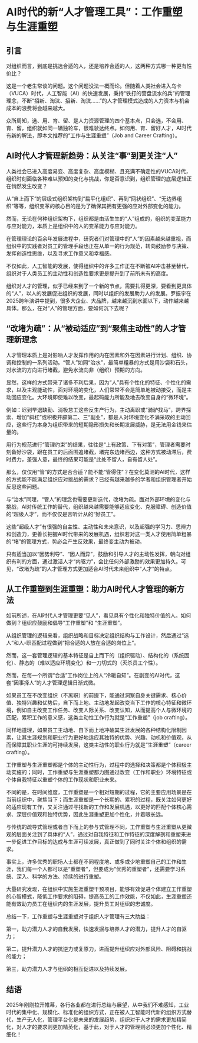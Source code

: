# AI时代的新“人才管理工具”：工作重塑与生涯重塑

## 引言

对组织而言，到底是挑选合适的人，还是培养合适的人，这两种方式哪一种更有性价比？

这是一个老生常谈的问题。这个问题没法一概而论。但随着人类社会进入乌卡（VUCA）时代，人工智能（AI）的快速发展，秉持“铁打的营盘流水的兵”的管理理念，不断“招新、淘汰、招新、淘汰……”的人才管理模式造成的人力资本与机会成本的浪费将会越来越大。

众所周知，选、用、育、留、是人力资源管理的四个基本点，只会选，不会用、育、留，组织就如同一辆独轮车，很难驶达终点。如何用、育、留好人才，AI时代有新的解法，即本文推荐的“工作与生涯重塑”（Job and Career Crafting）。

## AI时代人才管理新趋势：从关注“事”到更关注“人”

人类社会已进入高度易变、高度复杂、高度模糊、且充满不确定性的VUCA时代，组织时刻面临各种难以预知的变化与挑战，你是否意识到，组织管理的底层逻辑正在悄然发生改变？

从“自上而下”的层级式组织架构到“扁平化组织”、再到“网状组织”、“无边界组织”等等，组织变革的核心目的是为了确保其拥有更强的应对外部变化的能力。

然而，无论在何种组织架构下，组织都是由活生生的“人”组成的，组织的变革能力与应对能力，本质上是组织中的人的变革能力与应对能力。

在管理理论的百余年发展进程中，研究者们对管理中的“人”的因素越来越重视，而组织中的实践者对员工的管理手段也正在从单一的行为规范，转向鼓励参与决策、发挥创造性思维，以及寻求工作意义和幸福感。

不仅如此，人工智能的发展，使得组织中的许多工作正在不断被AI冲击甚至替代，组织对于人类员工的主动性和创造性要求更是提升到了前所未有的高度。

组织对人才的管理，似乎已经来到了一个新的节点，需要扎得更深，要看到更具体的“人”，以人的发展促进组织的发展，同时以组织的发展助力人的发展。罗振宇在2025跨年演讲中提到，很多大企业、大品牌，越来越沉到水面以下，动作越来越具体。那么，在对“人”的管理方面，要如何沉下去呢？

## “改堵为疏”：从“被动适应”到“聚焦主动性”的人才管理新理念

人才管理本质上是对影响人才发挥作用的内在因素和外在因素进行计划、组织、协调和控制的一系列活动。“管人”如同“治水”，最简单粗暴的方式是用沙袋和石头，对水流的方向进行堵截，避免水流向非（组织）预期的方向。

显然，这样的方式带来了诸多不利后果，因为“人”具有个性化的特征、个性化的需求，以及主观能动性，面对环境的变化，人们常常不会是简单地被动接受，而是主动回应变化。大环境即使难以改变，最起码能力所能及地去改变自身的“微环境”。

例如：迟到早退缺勤、消极怠工这些反生产行为，主动离职或“骑驴找马”，跨界探索、增加“斜杠”或积极开辟第二、三“副业”，都是人对环境变化不满采取的主动回应，这些行为本身为组织带来的短期隐形损失和长期发展威胁，是无法用金钱来估量的。

用行为规范进行“管理约束”的结果，往往是“上有政策、下有对策”，管理者需要时刻备好沙袋，跟在员工的后面围追堵截，堵完东边堵西边，这种方式被动滞后，费时费力，差强人意，最终的结果可能是“此处不留人，自有留人处”。

那么，仅仅用“管”的方式是否合适？能不能“管得住”？在变化莫测的AI时代，这样的方式能不能满足组织应对挑战的需求？已经有越来越多的学者和组织管理者开始反思这些问题。

与“治水”同理，“管人”的理念也需要更新迭代，改堵为疏。面对外部环境的变化与挑战，AI对传统工作的替代，组织越来越需要能够适应变化、克服障碍、创造价值的“超级人才”，而不仅仅是言听计从的“好员工”。

这些“超级人才”有很强的自主性、主动性和未来意识，以及超强的学习力、思辨力和创造力，更善长把握AI时代带来的发展机遇，组织若对这一类人才使用简单粗暴的“堵”的管理方式，势必会产生反效果，最终变主动为被动。

只有适当加以“因势利导”、“因人而异”，鼓励和引导人才的主动性发挥，朝向对组织有利的方面，通过激活人才“内驱力”，会比任何外部激励的效果更加持久。可见，“改堵为疏”的人才管理方式更加适合AI时代未来组织中“人才”的特点。

## 从工作重塑到生涯重塑：助力AI时代人才管理的新方法

如前所述，在AI时代人才管理更要“见人”，看见具有个性化和独特价值的人。如何做到？组织应鼓励和倡导“工作重塑”和 “生涯重塑”。

从组织管理的逻辑来看，组织战略和目标决定组织结构与工作设计，然后通过“选人”和人-职匹配过程做到“把合适的人放在合适的岗位上”。

然而，这一套管理逻辑的基本特征是自上而下的（组织驱动）、结构化的（系统固化）、静态的（难以适应环境变化）和一刀切式的（灭杀员工个性）。

然而，在每一个所谓“合适”工作岗位上的人“冷暖自知”。在剧变的AI时代，这套“因事择人”的人才管理逻辑日渐式微。

如果员工在不改变组织（不离职）的前提下，能通过洞察自身关键需求、核心价值、独特兴趣和优势后，自下而上地、主动地发起改变当下工作的核心特征和微环境，例如自主改变工作任务、改变人际关系、改变认知，从而提高个人与微环境的匹配，累积工作的意义感，这类主动性工作行为就是“工作重塑”（job crafting）。

同样地道理，如果员工主动地、自下而上地冲破其生涯发展的各种结构化限制因素，让其生涯规划和职业行为更好地适应其独特的优势、兴趣、动机和价值观，从而保障其职业生涯的可持续发展，这类主动性的职业行为就是“生涯重塑”（career crafting）。

工作重塑与生涯重塑都是个体的主动性行为，过程中的选择和决策都是个体积极主动实施的；同时，工作重塑与生涯重塑都力图通过改变（工作和职业）环境特征或个体自我特征以重塑个体的工作现状和职业未来。

不同的是，在时间维度，工作重塑是一个相对短期的过程，它的主要应用场景是在当前组织中，聚焦当下；而生涯重塑是一个长期的、累积的过程，既关注如何更好的适应现有工作，又关注通过寻找新的工作和发展机遇，以更好的匹配个体核心需求、深层价值观和独特优势，因此生涯重塑更加个性化，并着眼长远。

与传统的疏导式管理或者自下而上的参与式管理不同，工作重塑与生涯重塑从更微观的层面关注到了具体的“人”，通过对自我特征和工作特征的深度解剖和重塑来进一步促进工作目标的达成与生涯可续发展，真正做到了同时关注个体和组织的需求。

事实上，许多优秀的职场人士都在不同程度地、或多或少地重塑自己的工作和生涯，我们每一个人都可以是“重塑者”，但要成为“优秀的重塑者”，还需要学习系统、深入、科学的方法、持续的进行重塑。

大量研究发现，在组织中实施生涯重塑干预项目，能够有效促进个体建立工作重塑的心智模式，降低工作要求的阻碍，提高员工的工作效能，不仅如此，生涯重塑还能有效助力员工在组织内的生涯发展，提升员工对组织的忠诚度。

总结一下，工作重塑与生涯重塑对于组织人才管理有三大助益：

第一，助力潜力人才的自我发展，快速发掘与培养人才的潜力，提升人才的自驱力；

第二，提升潜力人才的抗逆力或复原力，进而提升组织应对外部风险、阻碍和挑战的能力；

第三，助力潜力人才与组织的相互促进以及持续发展。

## 结语

2025年刚刚拉开帷幕，各行各业都在进行总结与展望，从中我们不难感知，工业时代的集中化、规模化、标准化的组织方式，正在被人工智能时代新的组织方式替代，生产无人化，管理平台化是未来的发展趋势，组织对于人才的需求更加精简化，对人才的要求则更加精英化，基于此，对于人才的管理则必须更加个性化、精细化！
